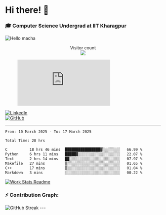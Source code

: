# Hi there! 👋

### 🎓 Computer Science Undergrad at IIT Kharagpur

<img src="https://raw.githubusercontent.com/sagar-viradiya/sagar-viradiya/master/resources/banner.png" alt="Hello macha">

<p align="center"> 
  Visitor count<br>
  <img src="https://profile-counter.glitch.me/sesiii/count.svg" />
</p>

<figure><embed src="https://wakatime.com/share/@81d5e6c4-c575-43e6-9a9e-85ed25517f53/42cf003a-18dd-42ef-bded-df01146821f2.svg"></embed></figure>

[![LinkedIn](https://img.shields.io/badge/LinkedIn-0077B5?style=for-the-badge&logo=linkedin&logoColor=white)](https://www.linkedin.com/in/sesidadi)  
[![GitHub](https://img.shields.io/badge/GitHub-181717?style=for-the-badge&logo=github&logoColor=white)](https://github.com/sesiii)

---
<!--START_SECTION:waka-->

```txt
From: 10 March 2025 - To: 17 March 2025

Total Time: 28 hrs

C          18 hrs 46 mins  ████████████████▓░░░░░░░░   66.99 %
Python     6 hrs 11 mins   █████▓░░░░░░░░░░░░░░░░░░░   22.07 %
Text       2 hrs 14 mins   ██░░░░░░░░░░░░░░░░░░░░░░░   07.97 %
Makefile   27 mins         ▒░░░░░░░░░░░░░░░░░░░░░░░░   01.65 %
C++        17 mins         ▒░░░░░░░░░░░░░░░░░░░░░░░░   01.04 %
Markdown   3 mins          ░░░░░░░░░░░░░░░░░░░░░░░░░   00.22 %
```

<!--END_SECTION:waka-->


[![Work Stats Readme](https://github.com/sesiii/sesiii/actions/workflows/main.yml/badge.svg)](https://github.com/sesiii/sesiii/actions/workflows/main.yml)

### ⚡ Contribution Graph:

<img src="https://streak-stats.demolab.com/?user=sesiii&theme=radical" alt="GitHub Streak" />
---

